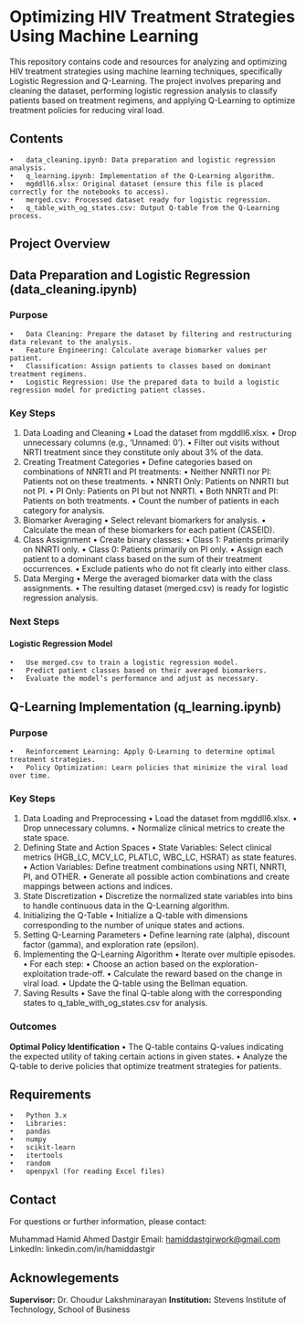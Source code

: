 # Optimizing HIV Treatment Strategies Using Machine Learning

This repository contains code and resources for analyzing and optimizing HIV treatment strategies using machine learning techniques, specifically Logistic Regression and Q-Learning. The project involves preparing and cleaning the dataset, performing logistic regression analysis to classify patients based on treatment regimens, and applying Q-Learning to optimize treatment policies for reducing viral load.

## Contents

	•	data_cleaning.ipynb: Data preparation and logistic regression analysis.
	•	q_learning.ipynb: Implementation of the Q-Learning algorithm.
	•	mgddll6.xlsx: Original dataset (ensure this file is placed correctly for the notebooks to access).
	•	merged.csv: Processed dataset ready for logistic regression.
	•	q_table_with_og_states.csv: Output Q-table from the Q-Learning process.

## Project Overview

## Data Preparation and Logistic Regression (data_cleaning.ipynb)

### Purpose

	•	Data Cleaning: Prepare the dataset by filtering and restructuring data relevant to the analysis.
	•	Feature Engineering: Calculate average biomarker values per patient.
	•	Classification: Assign patients to classes based on dominant treatment regimens.
	•	Logistic Regression: Use the prepared data to build a logistic regression model for predicting patient classes.

### Key Steps

1. Data Loading and Cleaning
	•	Load the dataset from mgddll6.xlsx.
	•	Drop unnecessary columns (e.g., ‘Unnamed: 0’).
	•	Filter out visits without NRTI treatment since they constitute only about 3% of the data.
2. Creating Treatment Categories
	•	Define categories based on combinations of NNRTI and PI treatments:
	•	Neither NNRTI nor PI: Patients not on these treatments.
	•	NNRTI Only: Patients on NNRTI but not PI.
	•	PI Only: Patients on PI but not NNRTI.
	•	Both NNRTI and PI: Patients on both treatments.
	•	Count the number of patients in each category for analysis.
3. Biomarker Averaging
	•	Select relevant biomarkers for analysis.
	•	Calculate the mean of these biomarkers for each patient (CASEID).
4. Class Assignment
	•	Create binary classes:
	•	Class 1: Patients primarily on NNRTI only.
	•	Class 0: Patients primarily on PI only.
	•	Assign each patient to a dominant class based on the sum of their treatment occurrences.
	•	Exclude patients who do not fit clearly into either class.
5. Data Merging
	•	Merge the averaged biomarker data with the class assignments.
	•	The resulting dataset (merged.csv) is ready for logistic regression analysis.

### Next Steps

#### Logistic Regression Model
	•	Use merged.csv to train a logistic regression model.
	•	Predict patient classes based on their averaged biomarkers.
	•	Evaluate the model’s performance and adjust as necessary.

 ## Q-Learning Implementation (q_learning.ipynb)

 ### Purpose

 	•	Reinforcement Learning: Apply Q-Learning to determine optimal treatment strategies.
	•	Policy Optimization: Learn policies that minimize the viral load over time.

### Key Steps

1. Data Loading and Preprocessing
	•	Load the dataset from mgddll6.xlsx.
	•	Drop unnecessary columns.
	•	Normalize clinical metrics to create the state space.
2. Defining State and Action Spaces
	•	State Variables: Select clinical metrics (HGB_LC, MCV_LC, PLATLC, WBC_LC, HSRAT) as state features.
	•	Action Variables: Define treatment combinations using NRTI, NNRTI, PI, and OTHER.
	•	Generate all possible action combinations and create mappings between actions and indices.
3. State Discretization
	•	Discretize the normalized state variables into bins to handle continuous data in the Q-Learning algorithm.
4. Initializing the Q-Table
	•	Initialize a Q-table with dimensions corresponding to the number of unique states and actions.
5. Setting Q-Learning Parameters
	•	Define learning rate (alpha), discount factor (gamma), and exploration rate (epsilon).
6. Implementing the Q-Learning Algorithm
	•	Iterate over multiple episodes.
	•	For each step:
	•	Choose an action based on the exploration-exploitation trade-off.
	•	Calculate the reward based on the change in viral load.
	•	Update the Q-table using the Bellman equation.
7. Saving Results
	•	Save the final Q-table along with the corresponding states to q_table_with_og_states.csv for analysis.

### Outcomes

**Optimal Policy Identification**
	•	The Q-table contains Q-values indicating the expected utility of taking certain actions in given states.
	•	Analyze the Q-table to derive policies that optimize treatment strategies for patients.


 ## Requirements

	•	Python 3.x
	•	Libraries:
	•	pandas
	•	numpy
	•	scikit-learn
	•	itertools
	•	random
	•	openpyxl (for reading Excel files)


## Contact

For questions or further information, please contact:

Muhammad Hamid Ahmed Dastgir
Email: hamiddastgirwork@gmail.com
LinkedIn: linkedin.com/in/hamiddastgir

## Acknowlegements

**Supervisor:** Dr. Choudur Lakshminarayan
**Institution:** Stevens Institute of Technology, School of Business



 
